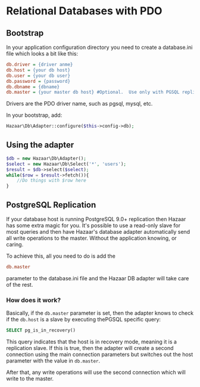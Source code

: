 # Relational Databases with PDO

## Bootstrap

In your application configuration directory you need to create a database.ini file which looks a bit like this:

```ini
db.driver = {driver anme}
db.host = {your db host}
db.user = {your db user}
db.password = {password}
db.dbname = {dbname}
db.master = {your master db host} #Optional.  Use only with PGSQL replication.  See below.
```

Drivers are the PDO driver name, such as pgsql, mysql, etc.

In your bootstrap, add:

```php
Hazaar\Db\Adapter::configure($this->config->db);
```

## Using the adapter

```php
$db = new Hazaar\Db\Adapter();   
$select = new Hazaar\Db\Select('*', 'users');
$result = $db->select($select);
while($row = $result->fetch()){
    //Do things with $row here
}
```

## PostgreSQL Replication

If your database host is running PostgreSQL 9.0+ replication then Hazaar has some extra magic for you. It's possible to use a read-only slave for most queries and then have Hazaar's database adapter automatically send all write operations to the master. Without the application knowing, or caring.

To achieve this, all you need to do is add the

```ini
db.master
```

parameter to the database.ini file and the Hazaar DB adapter will take care of the rest.

### How does it work?

Basically, if the `db.master` parameter is set, then the adapter knows to check if the `db.host` is a slave by executing thePGSQL specific query:

```sql
SELECT pg_is_in_recovery()
```

This query indicates that the host is in recovery mode, meaning it is a replication slave. If this is true, then the adapter will create a second connection using the main connection parameters but switches out the host parameter with the value in `db.master`.

After that, any write operations will use the second connection which will write to the master.